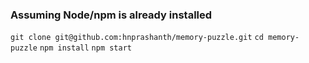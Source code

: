 ### Assuming Node/npm is already installed

`git clone git@github.com:hnprashanth/memory-puzzle.git`
`cd memory-puzzle`
`npm install`
`npm start`
